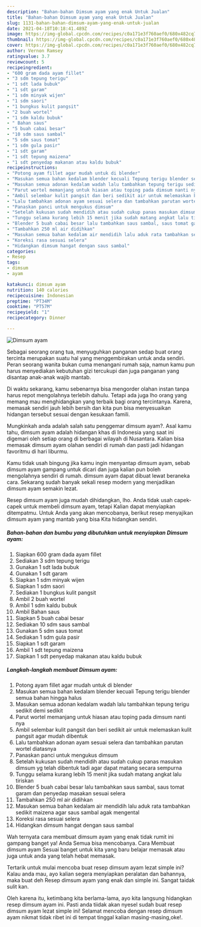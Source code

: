```yaml
---
description: "Bahan-bahan Dimsum ayam yang enak Untuk Jualan"
title: "Bahan-bahan Dimsum ayam yang enak Untuk Jualan"
slug: 1131-bahan-bahan-dimsum-ayam-yang-enak-untuk-jualan
date: 2021-04-18T10:18:41.489Z
image: https://img-global.cpcdn.com/recipes/c0a171e3f760aef0/680x482cq70/dimsum-ayam-foto-resep-utama.jpg
thumbnail: https://img-global.cpcdn.com/recipes/c0a171e3f760aef0/680x482cq70/dimsum-ayam-foto-resep-utama.jpg
cover: https://img-global.cpcdn.com/recipes/c0a171e3f760aef0/680x482cq70/dimsum-ayam-foto-resep-utama.jpg
author: Vernon Ramsey
ratingvalue: 3.7
reviewcount: 5
recipeingredient:
- "600 gram dada ayam fillet"
- "3 sdm tepung terigu"
- "1 sdt lada bubuk"
- "1 sdt garam"
- "1 sdm minyak wijen"
- "1 sdm saori"
- "1 bungkus kulit pangsit"
- "2 buah wortel"
- "1 sdm kaldu bubuk"
- " Bahan saus"
- "5 buah cabai besar"
- "10 sdm saus sambal"
- "5 sdm saus tomat"
- "1 sdm gula pasir"
- "1 sdt garam"
- "1 sdt tepung maizena"
- "1 sdt penyedap makanan atau kaldu bubuk"
recipeinstructions:
- "Potong ayam fillet agar mudah untuk di blender"
- "Masukan semua bahan kedalam blender kecuali Tepung terigu blender semua bahan hingga halus"
- "Masukan semua adonan kedalam wadah lalu tambahkan tepung terigu sedikit demi sedikit"
- "Parut wortel memanjang untuk hiasan atau toping pada dimsum nanti nya"
- "Ambil selembar kulit pangsit dan beri sedikit air untuk melemaskan kulit pangsit agar mudah dibentuk"
- "Lalu tambahkan adonan ayam sesuai selera dan tambahkan parutan wortel diatasnya"
- "Panaskan panci untuk mengukus dimsum"
- "Setelah kukusan sudah mendidih atau sudah cukup panas masukan dimsum yg telah dibentuk tadi agar dapat matang secara sempurna"
- "Tunggu selama kurang lebih 15 menit jika sudah matang angkat lalu tiriskan"
- "Blender 5 buah cabai besar lalu tambahkan saus sambal, saus tomat garam dan penyedap masakan sesuai selera"
- "Tambahkan 250 ml air didihkan"
- "Masukan semua bahan kedalam air mendidih lalu aduk rata tambahkan sedikit maizena agar saus sambal agak mengental"
- "Koreksi rasa sesuai selera"
- "Hidangkan dimsum hangat dengan saus sambal"
categories:
- Resep
tags:
- dimsum
- ayam

katakunci: dimsum ayam 
nutrition: 140 calories
recipecuisine: Indonesian
preptime: "PT34M"
cooktime: "PT57M"
recipeyield: "1"
recipecategory: Dinner

---
```



![Dimsum ayam](https://img-global.cpcdn.com/recipes/c0a171e3f760aef0/680x482cq70/dimsum-ayam-foto-resep-utama.jpg)

Sebagai seorang orang tua, menyuguhkan panganan sedap buat orang tercinta merupakan suatu hal yang menggembirakan untuk anda sendiri. Peran seorang  wanita bukan cuma menangani rumah saja, namun kamu pun harus menyediakan kebutuhan gizi tercukupi dan juga panganan yang disantap anak-anak wajib mantab.

Di waktu  sekarang, kamu sebenarnya bisa mengorder olahan instan tanpa harus repot mengolahnya terlebih dahulu. Tetapi ada juga lho orang yang memang mau menghidangkan yang terbaik bagi orang tercintanya. Karena, memasak sendiri jauh lebih bersih dan kita pun bisa menyesuaikan hidangan tersebut sesuai dengan kesukaan famili. 



Mungkinkah anda adalah salah satu penggemar dimsum ayam?. Asal kamu tahu, dimsum ayam adalah hidangan khas di Indonesia yang saat ini digemari oleh setiap orang di berbagai wilayah di Nusantara. Kalian bisa memasak dimsum ayam olahan sendiri di rumah dan pasti jadi hidangan favoritmu di hari liburmu.

Kamu tidak usah bingung jika kamu ingin menyantap dimsum ayam, sebab dimsum ayam gampang untuk dicari dan juga kalian pun boleh mengolahnya sendiri di rumah. dimsum ayam dapat dibuat lewat beraneka cara. Sekarang sudah banyak sekali resep modern yang menjadikan dimsum ayam semakin lezat.

Resep dimsum ayam juga mudah dihidangkan, lho. Anda tidak usah capek-capek untuk membeli dimsum ayam, tetapi Kalian dapat menyiapkan ditempatmu. Untuk Anda yang akan mencobanya, berikut resep menyajikan dimsum ayam yang mantab yang bisa Kita hidangkan sendiri.

<!--inarticleads1-->

##### Bahan-bahan dan bumbu yang dibutuhkan untuk menyiapkan Dimsum ayam:

1. Siapkan 600 gram dada ayam fillet
1. Sediakan 3 sdm tepung terigu
1. Gunakan 1 sdt lada bubuk
1. Gunakan 1 sdt garam
1. Siapkan 1 sdm minyak wijen
1. Siapkan 1 sdm saori
1. Sediakan 1 bungkus kulit pangsit
1. Ambil 2 buah wortel
1. Ambil 1 sdm kaldu bubuk
1. Ambil  Bahan saus
1. Siapkan 5 buah cabai besar
1. Sediakan 10 sdm saus sambal
1. Gunakan 5 sdm saus tomat
1. Sediakan 1 sdm gula pasir
1. Siapkan 1 sdt garam
1. Ambil 1 sdt tepung maizena
1. Siapkan 1 sdt penyedap makanan atau kaldu bubuk




<!--inarticleads2-->

##### Langkah-langkah membuat Dimsum ayam:

1. Potong ayam fillet agar mudah untuk di blender
1. Masukan semua bahan kedalam blender kecuali Tepung terigu blender semua bahan hingga halus
1. Masukan semua adonan kedalam wadah lalu tambahkan tepung terigu sedikit demi sedikit
1. Parut wortel memanjang untuk hiasan atau toping pada dimsum nanti nya
1. Ambil selembar kulit pangsit dan beri sedikit air untuk melemaskan kulit pangsit agar mudah dibentuk
1. Lalu tambahkan adonan ayam sesuai selera dan tambahkan parutan wortel diatasnya
1. Panaskan panci untuk mengukus dimsum
1. Setelah kukusan sudah mendidih atau sudah cukup panas masukan dimsum yg telah dibentuk tadi agar dapat matang secara sempurna
1. Tunggu selama kurang lebih 15 menit jika sudah matang angkat lalu tiriskan
1. Blender 5 buah cabai besar lalu tambahkan saus sambal, saus tomat garam dan penyedap masakan sesuai selera
1. Tambahkan 250 ml air didihkan
1. Masukan semua bahan kedalam air mendidih lalu aduk rata tambahkan sedikit maizena agar saus sambal agak mengental
1. Koreksi rasa sesuai selera
1. Hidangkan dimsum hangat dengan saus sambal




Wah ternyata cara membuat dimsum ayam yang enak tidak rumit ini gampang banget ya! Anda Semua bisa mencobanya. Cara Membuat dimsum ayam Sesuai banget untuk kita yang baru belajar memasak atau juga untuk anda yang telah hebat memasak.

Tertarik untuk mulai mencoba buat resep dimsum ayam lezat simple ini? Kalau anda mau, ayo kalian segera menyiapkan peralatan dan bahannya, maka buat deh Resep dimsum ayam yang enak dan simple ini. Sangat taidak sulit kan. 

Oleh karena itu, ketimbang kita berlama-lama, ayo kita langsung hidangkan resep dimsum ayam ini. Pasti anda tiidak akan nyesel sudah buat resep dimsum ayam lezat simple ini! Selamat mencoba dengan resep dimsum ayam nikmat tidak ribet ini di tempat tinggal kalian masing-masing,oke!.


